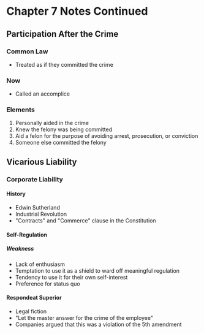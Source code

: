# Chapter 7 Notes Continued

## Participation After the Crime

### Common Law

- Treated as if they committed the crime

### Now

- Called an accomplice

### Elements

1. Personally aided in the crime
2. Knew the felony was being committed
3. Aid a felon for the purpose of avoiding arrest, prosecution, or conviction
4. Someone else committed the felony

## Vicarious Liability

### Corporate Liability

#### History

- Edwin Sutherland
- Industrial Revolution
- "Contracts" and "Commerce" clause in the Constitution

#### Self-Regulation

##### Weakness

- Lack of enthusiasm
- Temptation to use it as a shield to ward off meaningful regulation
- Tendency to use it for their own self-interest
- Preference for status quo

#### Respondeat Superior

- Legal fiction
- "Let the master answer for the crime of the employee"
- Companies argued that this was a violation of the 5th amendment